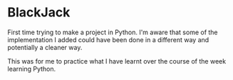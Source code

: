 # BlackJack

First time trying to make a project in Python. I'm aware that some of the implementation I added could have been done in a different way and potentially a cleaner way.

This was for me to practice what I have learnt over the course of the week learning Python.
